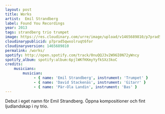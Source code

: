 ```yaml
---
layout: post
title: Works
artist:  Emil Strandberg
label: Found You Recordings
year: 2013
tags: strandberg trio trumpet
image: https://res.cloudinary.com/urre/image/upload/v1465689810/p7prad5qwxolruqt6for.jpg
cloudinarypublicid: p7prad5qwxolruqt6for
cloudinaryversion: 1465689810
permalink: /works/
spotify: http://open.spotify.com/track/0nuQQJ3v2W96I0N72yWncy
spotify_album: spotify:album:6pjlWKfKKmyYyfkSXz3koC
credits:
    musicians:
        musician:
             - { name: 'Emil Strandberg', instrument: 'Trumpet' }
             - { name: 'David Stackenäs', instrument: 'Gitarr' }
             - { name: 'Pär-Ola Landin', instrument: 'Bas' }
---
```


Debut i eget namn för Emil Strandberg. Öppna kompositioner och fint ljudlandskap i ny trio.